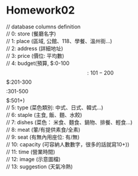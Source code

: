 # Homework02
//  database columns definition\
//  0: store (餐廳名字)\
//  1: place (區域, 公館、118、學餐、溫州街...)\
//  2: address (詳細地址)\
//  3: price (價位: 平均數)\
//  4: budget(預算, $:0-100 $$:101-200 $$$:201-300 $$$$:301-500 $$$$$:501+)\
//  5: type (菜色類別: 中式、日式、韓式...)\
//  6: staple (主食, 飯、麵、水餃)\
//  7: dishes (菜色： 米食、麵食、鍋物、排餐、輕食...)\
//  8: meat (葷/有提供素食/全素)  \
//  9: seat (有無內用座位: 有/無) \
// 10: capacity (可容納人數數字，很多的話就寫10+))\
// 11: time (營業時間)\
// 12: image (示意圖檔)\
// 13: suggestion (天氣冷熱)
